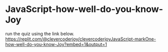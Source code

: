 # JavaScript-how-well-do-you-know-Joy
run the quiz using the link below.
https://replit.com/@clevercoderjoy/clevercoderjoyJavaScript-markOne-how-well-do-you-know-Joy?embed=1&output=1
